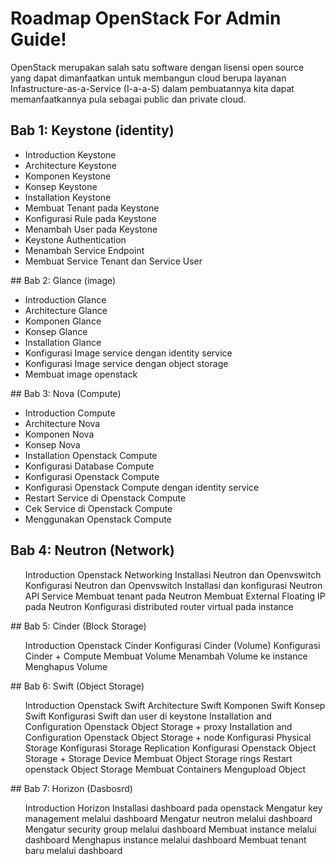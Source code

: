 # Roadmap OpenStack For Admin Guide!

OpenStack merupakan salah satu software dengan lisensi open source yang dapat
dimanfaatkan untuk membangun cloud berupa layanan Infastructure-as-a-Service (I-a-a-S)
dalam pembuatannya kita dapat memanfaatkannya pula sebagai public dan private cloud.

## Bab 1: Keystone (identity)
<ul>
  <li>Introduction Keystone</li>
  <li>Architecture Keystone</li>
  <li>Komponen Keystone</li>
  <li>Konsep Keystone</li>
  <li>Installation Keystone</li>
  <li>Membuat Tenant pada Keystone</li>
  <li>Konfigurasi Rule pada Keystone</li>
  <li>Menambah User pada Keystone</li>
  <li>Keystone Authentication</li>
  <li>Menambah Service Endpoint</li>
  <li>Membuat Service Tenant dan Service User</li>
 </ul>
## Bab 2: Glance (image)
<ul>
 <li>Introduction Glance</li>
 <li>Architecture Glance</li>
 <li>Komponen Glance</li>
 <li>Konsep Glance</li>
 <li>Installation Glance</li>
 <li>Konfigurasi Image service dengan identity service</li>
 <li>Konfigurasi Image service dengan object storage</li>
 <li>Membuat image openstack</li>
 </ul>
## Bab 3: Nova (Compute)
<ul>
 <li>Introduction Compute</li>
 <li>Architecture Nova</li>
 <li>Komponen Nova</li>
 <li>Konsep Nova</li>
 <li>Installation Openstack Compute</li>
 <li>Konfigurasi Database Compute</li>
 <li>Konfigurasi Openstack Compute</li>
 <li>Konfigurasi Openstack Compute dengan identity service</li>
 <li>Restart Service di Openstack Compute</li>
 <li>Cek Service di Openstack Compute</li>
 <li>Menggunakan Openstack Compute</li>
</ul>
  
## Bab 4: Neutron (Network)
<ul>
 Introduction Openstack Networking
 Installasi Neutron dan Openvswitch
 Konfigurasi Neutron dan Openvswitch
 Installasi dan konfigurasi Neutron API Service
 Membuat tenant pada Neutron
 Membuat External Floating IP pada Neutron
 Konfigurasi distributed router virtual pada instance
</ul>
## Bab 5: Cinder (Block Storage)
<ul>
 Introduction Openstack Cinder
 Konfigurasi Cinder (Volume)
 Konfigurasi Cinder + Compute
 Membuat Volume
 Menambah Volume ke instance
 Menghapus Volume
 </ul>
## Bab 6: Swift (Object Storage)
<ul>
 Introduction Openstack Swift
 Architecture Swift
 Komponen Swift
 Konsep Swift
 Konfigurasi Swift dan user di keystone
 Installation and Configuration Openstack Object Storage + proxy
 Installation and Configuration Openstack Object Storage + node
 Konfigurasi Physical Storage
 Konfigurasi Storage Replication
 Konfigurasi Openstack Object Storage + Storage Device
 Membuat Object Storage rings
 Restart openstack Object Storage
 Membuat Containers
 Mengupload Object
 </ul>
## Bab 7: Horizon (Dasbosrd)
<ul>
 Introduction Horizon
 Installasi dashboard pada openstack
 Mengatur key management melalui dashboard
 Mengatur neutron melalui dashboard
 Mengatur security group melalui dashboard
 Membuat instance melalui dashboard
 Menghapus instance melalui dashboard
 Membuat tenant baru melalui dashboard
</ul>
